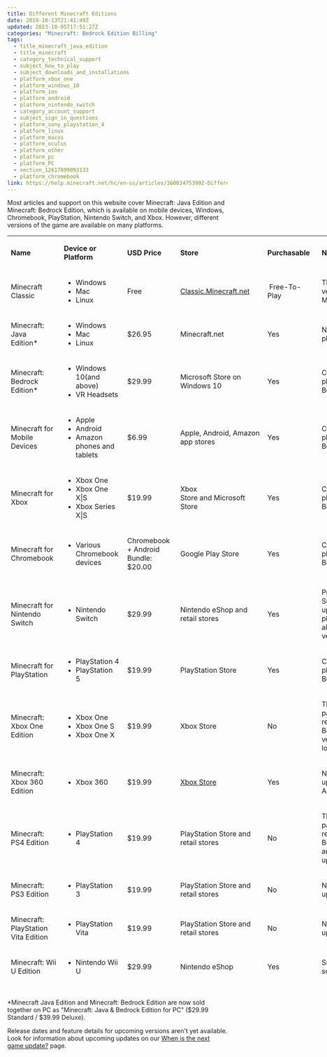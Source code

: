 ```yaml
---
title: Different Minecraft Editions
date: 2019-10-13T21:41:49Z
updated: 2023-10-05T17:51:27Z
categories: "Minecraft: Bedrock Edition Billing"
tags:
  - title_minecraft_java_edition
  - title_minecraft
  - category_technical_support
  - subject_how_to_play
  - subject_downloads_and_installations
  - platform_xbox_one
  - platform_windows_10
  - platform_ios
  - platform_android
  - platform_nintendo_switch
  - category_account_support
  - subject_sign_in_questions
  - platform_sony_playstation_4
  - platform_linux
  - platform_macos
  - platform_oculus
  - platform_other
  - platform_pc
  - platform_PC
  - section_12617899093133
  - platform_chromebook
link: https://help.minecraft.net/hc/en-us/articles/360034753992-Different-Minecraft-Editions
---
```


Most articles and support on this website cover Minecraft: Java Edition and Minecraft: Bedrock Edition, which is available on mobile devices, Windows, Chromebook, PlayStation, Nintendo Switch, and Xbox. However, different versions of the game are available on many platforms. 

<table style="font-weight: 400; height: 1728px; width: 878px;" data-border="1px" data-cellpadding="1px" data-tablestyle="MsoNormalTable" data-tablelook="1184" aria-rowcount="17">
<colgroup>
<col style="width: 16%" />
<col style="width: 16%" />
<col style="width: 16%" />
<col style="width: 16%" />
<col style="width: 16%" />
<col style="width: 16%" />
</colgroup>
<tbody>
<tr class="odd" aria-rowindex="1">
<td class="wysiwyg-text-align-center" style="width: 88.8281px" data-celllook="4369"><p><strong>Name</strong> </p></td>
<td class="wysiwyg-text-align-center" style="width: 125.484px" data-celllook="4369"><p><strong>Device or Platform</strong> </p></td>
<td class="wysiwyg-text-align-center" style="width: 54.5312px" data-celllook="4369"><p><strong>USD Price</strong> </p></td>
<td class="wysiwyg-text-align-center" style="width: 196.609px" data-celllook="4369"><p><strong>Store</strong> </p></td>
<td class="wysiwyg-text-align-center" style="width: 101.219px" data-celllook="4369"><p><strong>Purchasable</strong> </p></td>
<td class="wysiwyg-text-align-center" style="width: 244.328px" data-celllook="4369"><p><strong>Notes</strong> </p></td>
</tr>
<tr class="even">
<td class="wysiwyg-text-align-center" style="width: 88.8281px"><p>Minecraft Classic</p></td>
<td class="wysiwyg-text-align-center" style="width: 125.484px"><ul>
<li>Windows</li>
<li>Mac</li>
<li>Linux </li>
</ul></td>
<td class="wysiwyg-text-align-center" style="width: 54.5312px"><p>Free</p></td>
<td class="wysiwyg-text-align-center" style="width: 196.609px"><p><a href="https://classic.minecraft.net/">Classic.Minecraft.net</a></p></td>
<td class="wysiwyg-text-align-center" style="width: 101.219px"><p> Free-To-Play</p></td>
<td class="wysiwyg-text-align-center" style="width: 244.328px"><p>The original, F2P version of Minecraft</p></td>
</tr>
<tr class="odd" aria-rowindex="2">
<td class="wysiwyg-text-align-center" style="width: 88.8281px" data-celllook="4369"><p>Minecraft: Java Edition* </p></td>
<td class="wysiwyg-text-align-center" style="width: 125.484px" data-celllook="4369"><ul>
<li>Windows</li>
<li>Mac</li>
<li>Linux </li>
</ul></td>
<td class="wysiwyg-text-align-center" style="width: 54.5312px" data-celllook="4369"><p>$26.95 </p></td>
<td class="wysiwyg-text-align-center" style="width: 196.609px" data-celllook="4369"><p>Minecraft.net </p></td>
<td class="wysiwyg-text-align-center" style="width: 101.219px" data-celllook="4369"><p>Yes </p></td>
<td class="wysiwyg-text-align-center" style="width: 244.328px" data-celllook="4369"><p>No cross-platform play with Bedrock </p></td>
</tr>
<tr class="even" aria-rowindex="3">
<td class="wysiwyg-text-align-center" style="width: 88.8281px" data-celllook="4369"><p>Minecraft: Bedrock Edition*  </p></td>
<td class="wysiwyg-text-align-center" style="width: 125.484px" data-celllook="4369"><ul>
<li>Windows 10(and above) </li>
<li>VR Headsets </li>
</ul></td>
<td class="wysiwyg-text-align-center" style="width: 54.5312px" data-celllook="4369"><p>$29.99 </p></td>
<td class="wysiwyg-text-align-center" style="width: 196.609px" data-celllook="4369"><p>Microsoft Store on Windows 10 </p></td>
<td class="wysiwyg-text-align-center" style="width: 101.219px" data-celllook="4369"><p>Yes </p></td>
<td class="wysiwyg-text-align-center" style="width: 244.328px" data-celllook="4369"><p>Cross-platform play with all other Bedrock versions </p></td>
</tr>
<tr class="odd" aria-rowindex="4">
<td class="wysiwyg-text-align-center" style="width: 88.8281px" data-celllook="4369"><p>Minecraft for Mobile Devices  </p></td>
<td class="wysiwyg-text-align-center" style="width: 125.484px" data-celllook="4369"><ul>
<li>Apple</li>
<li>Android</li>
<li>Amazon phones and tablets </li>
</ul></td>
<td class="wysiwyg-text-align-center" style="width: 54.5312px" data-celllook="4369"><p>$6.99 </p></td>
<td class="wysiwyg-text-align-center" style="width: 196.609px" data-celllook="4369"><p>Apple, Android, Amazon app stores </p></td>
<td class="wysiwyg-text-align-center" style="width: 101.219px" data-celllook="4369"><p>Yes </p></td>
<td class="wysiwyg-text-align-center" style="width: 244.328px" data-celllook="4369"><p>Cross-platform play with all other Bedrock versions </p></td>
</tr>
<tr class="even" aria-rowindex="5">
<td class="wysiwyg-text-align-center" style="width: 88.8281px" data-celllook="4369"><p>Minecraft for Xbox </p></td>
<td class="wysiwyg-text-align-center" style="width: 125.484px" data-celllook="4369"><ul>
<li>Xbox One</li>
<li>Xbox One X|S </li>
<li>Xbox Series X|S </li>
</ul></td>
<td class="wysiwyg-text-align-center" style="width: 54.5312px" data-celllook="4369"><p>$19.99 </p></td>
<td class="wysiwyg-text-align-center" style="width: 196.609px" data-celllook="4369"><p>Xbox Store and Microsoft Store </p></td>
<td class="wysiwyg-text-align-center" style="width: 101.219px" data-celllook="4369"><p>Yes </p></td>
<td class="wysiwyg-text-align-center" style="width: 244.328px" data-celllook="4369"><p>Cross-platform play with all other Bedrock versions </p></td>
</tr>
<tr class="odd">
<td style="width: 88.8281px"><p>Minecraft for Chromebook</p></td>
<td style="width: 125.484px"><ul>
<li>Various Chromebook devices</li>
</ul></td>
<td style="width: 54.5312px"><p>Chromebook + Android Bundle: $20.00</p></td>
<td style="width: 196.609px"><p>Google Play Store</p></td>
<td style="width: 101.219px"><p>Yes</p></td>
<td style="width: 244.328px"><p>Cross-platform play with all other Bedrock versions </p></td>
</tr>
<tr class="even" aria-rowindex="6">
<td class="wysiwyg-text-align-center" style="width: 88.8281px" data-celllook="4369"><p>Minecraft for Nintendo Switch  </p></td>
<td class="wysiwyg-text-align-center" style="width: 125.484px" data-celllook="4369"><ul>
<li>Nintendo Switch </li>
</ul></td>
<td class="wysiwyg-text-align-center" style="width: 54.5312px" data-celllook="4369"><p>$29.99 </p></td>
<td class="wysiwyg-text-align-center" style="width: 196.609px" data-celllook="4369"><p>Nintendo eShop and retail stores </p></td>
<td class="wysiwyg-text-align-center" style="width: 101.219px" data-celllook="4369"><p>Yes </p></td>
<td class="wysiwyg-text-align-center" style="width: 244.328px" data-celllook="4369"><p>Price includes the Super Mario Mash-up pack; cross-platform play with all other Bedrock versions </p></td>
</tr>
<tr class="odd" aria-rowindex="7">
<td class="wysiwyg-text-align-center" style="width: 88.8281px" data-celllook="4369"><p>Minecraft for PlayStation </p></td>
<td class="wysiwyg-text-align-center" style="width: 125.484px" data-celllook="4369"><ul>
<li>PlayStation 4</li>
<li>PlayStation 5 </li>
</ul></td>
<td class="wysiwyg-text-align-center" style="width: 54.5312px" data-celllook="4369"><p>$19.99 </p></td>
<td class="wysiwyg-text-align-center" style="width: 196.609px" data-celllook="4369"><p>PlayStation Store </p></td>
<td class="wysiwyg-text-align-center" style="width: 101.219px" data-celllook="4369"><p>Yes </p></td>
<td class="wysiwyg-text-align-center" style="width: 244.328px" data-celllook="4369"><p>Cross-platform play with all other Bedrock versions </p></td>
</tr>
<tr class="even" aria-rowindex="8">
<td class="wysiwyg-text-align-center" style="width: 88.8281px" data-celllook="4369"><p>Minecraft: Xbox One Edition </p></td>
<td class="wysiwyg-text-align-center" style="width: 125.484px" data-celllook="4369"><ul>
<li>Xbox One</li>
<li>Xbox One S</li>
<li> Xbox One X </li>
</ul></td>
<td class="wysiwyg-text-align-center" style="width: 54.5312px" data-celllook="4369"><p>$19.99 </p></td>
<td class="wysiwyg-text-align-center" style="width: 196.609px" data-celllook="4369"><p>Xbox Store </p></td>
<td class="wysiwyg-text-align-center" style="width: 101.219px" data-celllook="4369"><p>No </p></td>
<td class="wysiwyg-text-align-center" style="width: 244.328px" data-celllook="4369"><p>This edition has partly been replaced by the Bedrock Edition version and is no longer updated </p></td>
</tr>
<tr class="odd" aria-rowindex="9">
<td class="wysiwyg-text-align-center" style="width: 88.8281px" data-celllook="4369"><p>Minecraft: Xbox 360 Edition </p></td>
<td class="wysiwyg-text-align-center" style="width: 125.484px" data-celllook="4369"><ul>
<li>Xbox 360 </li>
</ul></td>
<td class="wysiwyg-text-align-center" style="width: 54.5312px" data-celllook="4369"><p>$19.99 </p></td>
<td class="wysiwyg-text-align-center" style="width: 196.609px" data-celllook="4369"><p><a href="https://marketplace.xbox.com/en-US/Product/Minecraft-Xbox-360-Edition/66acd000-77fe-1000-9115-d802584111f7">Xbox Store</a> </p></td>
<td class="wysiwyg-text-align-center" style="width: 101.219px" data-celllook="4369"><p>Yes</p></td>
<td class="wysiwyg-text-align-center" style="width: 244.328px" data-celllook="4369"><p>No longer being updated since the Aquatic Update </p></td>
</tr>
<tr class="even" aria-rowindex="10">
<td class="wysiwyg-text-align-center" style="width: 88.8281px" data-celllook="4369"><p>Minecraft: PS4 Edition </p></td>
<td class="wysiwyg-text-align-center" style="width: 125.484px" data-celllook="4369"><ul>
<li>PlayStation 4 </li>
</ul></td>
<td class="wysiwyg-text-align-center" style="width: 54.5312px" data-celllook="4369"><p>$19.99 </p></td>
<td class="wysiwyg-text-align-center" style="width: 196.609px" data-celllook="4369"><p>PlayStation Store and retail stores </p></td>
<td class="wysiwyg-text-align-center" style="width: 101.219px" data-celllook="4369"><p>No </p></td>
<td class="wysiwyg-text-align-center" style="width: 244.328px" data-celllook="4369"><p>This edition has partly been replaced by the Bedrock version and is no longer updated </p></td>
</tr>
<tr class="odd" aria-rowindex="11">
<td class="wysiwyg-text-align-center" style="width: 88.8281px" data-celllook="4369"><p>Minecraft: PS3 Edition </p></td>
<td class="wysiwyg-text-align-center" style="width: 125.484px" data-celllook="4369"><ul>
<li>PlayStation 3 </li>
</ul></td>
<td class="wysiwyg-text-align-center" style="width: 54.5312px" data-celllook="4369"><p>$19.99 </p></td>
<td class="wysiwyg-text-align-center" style="width: 196.609px" data-celllook="4369"><p>PlayStation Store and retail stores </p></td>
<td class="wysiwyg-text-align-center" style="width: 101.219px" data-celllook="4369"><p>No </p></td>
<td class="wysiwyg-text-align-center" style="width: 244.328px" data-celllook="4369"><p>No longer being updated </p></td>
</tr>
<tr class="even" aria-rowindex="12">
<td class="wysiwyg-text-align-center" style="width: 88.8281px" data-celllook="4369"><p>Minecraft: PlayStation Vita Edition </p></td>
<td class="wysiwyg-text-align-center" style="width: 125.484px" data-celllook="4369"><ul>
<li>PlayStation Vita </li>
</ul></td>
<td class="wysiwyg-text-align-center" style="width: 54.5312px" data-celllook="4369"><p>$19.99 </p></td>
<td class="wysiwyg-text-align-center" style="width: 196.609px" data-celllook="4369"><p>PlayStation Store and retail stores </p></td>
<td class="wysiwyg-text-align-center" style="width: 101.219px" data-celllook="4369"><p>No </p></td>
<td class="wysiwyg-text-align-center" style="width: 244.328px" data-celllook="4369"><p>No longer being updated </p></td>
</tr>
<tr class="odd" aria-rowindex="13">
<td class="wysiwyg-text-align-center" style="width: 88.8281px" data-celllook="4369"><p>Minecraft: Wii U Edition </p></td>
<td class="wysiwyg-text-align-center" style="width: 125.484px" data-celllook="4369"><ul>
<li>Nintendo Wii U </li>
</ul></td>
<td class="wysiwyg-text-align-center" style="width: 54.5312px" data-celllook="4369"><p>$29.99 </p></td>
<td class="wysiwyg-text-align-center" style="width: 196.609px" data-celllook="4369"><p>Nintendo eShop </p></td>
<td class="wysiwyg-text-align-center" style="width: 101.219px" data-celllook="4369"><p>Yes </p></td>
<td class="wysiwyg-text-align-center" style="width: 244.328px" data-celllook="4369"><p>Support for off-screen play </p></td>
</tr>
<tr class="even" aria-rowindex="14">
<td class="wysiwyg-text-align-center" style="width: 88.8281px" data-celllook="4369"><p>Minecraft: New Nintendo 3DS Edition </p></td>
<td class="wysiwyg-text-align-center" style="width: 125.484px" data-celllook="4369"><ul>
<li>New Nintendo 3DS </li>
</ul></td>
<td class="wysiwyg-text-align-center" style="width: 54.5312px" data-celllook="4369"><p>$29.99 </p></td>
<td class="wysiwyg-text-align-center" style="width: 196.609px" data-celllook="4369"><p>Nintendo eShop </p></td>
<td class="wysiwyg-text-align-center" style="width: 101.219px" data-celllook="4369"><p>Yes </p></td>
<td class="wysiwyg-text-align-center" style="width: 244.328px" data-celllook="4369"><p> </p></td>
</tr>
<tr class="odd" aria-rowindex="15">
<td class="wysiwyg-text-align-center" style="width: 88.8281px" data-celllook="4369"><p>Minecraft: China Version </p></td>
<td class="wysiwyg-text-align-center" style="width: 125.484px" data-celllook="4369"><ul>
<li>Windows</li>
<li> Android devices</li>
<li> Apple devices </li>
</ul></td>
<td class="wysiwyg-text-align-center" style="width: 54.5312px" data-celllook="4369"><p>Free </p></td>
<td class="wysiwyg-text-align-center" style="width: 196.609px" data-celllook="4369"><p>mc.163.com </p></td>
<td class="wysiwyg-text-align-center" style="width: 101.219px" data-celllook="4369"><p>N/A </p></td>
<td class="wysiwyg-text-align-center" style="width: 244.328px" data-celllook="4369"><p>Available only in China </p></td>
</tr>
<tr class="even" aria-rowindex="16">
<td class="wysiwyg-text-align-center" style="width: 88.8281px" data-celllook="4369"><p>Minecraft Education </p></td>
<td class="wysiwyg-text-align-center" style="width: 125.484px" data-celllook="4369"><ul>
<li>Windows</li>
<li>iPad</li>
<li>Mac</li>
<li> Chromebook </li>
</ul></td>
<td class="wysiwyg-text-align-center" style="width: 54.5312px" data-celllook="4369"><p>$5-$12 per user/ year </p></td>
<td class="wysiwyg-text-align-center" style="width: 196.609px" data-celllook="4369"><p>Education.minecraft.net </p></td>
<td class="wysiwyg-text-align-center" style="width: 101.219px" data-celllook="4369"><p>Yes </p></td>
<td class="wysiwyg-text-align-center" style="width: 244.328px" data-celllook="4369"><p>Developed for schools, camps and clubs, with features to create and deliver lessons for all subjects </p></td>
</tr>
<tr class="odd" aria-rowindex="17">
<td class="wysiwyg-text-align-center" style="width: 88.8281px" data-celllook="4369"><p>Minecraft: PI Edition </p></td>
<td class="wysiwyg-text-align-center" style="width: 125.484px" data-celllook="4369"><ul>
<li>Raspberry PI </li>
</ul></td>
<td class="wysiwyg-text-align-center" style="width: 54.5312px" data-celllook="4369"><p>Free </p></td>
<td class="wysiwyg-text-align-center" style="width: 196.609px" data-celllook="4369"><p>Pi.minecraft.net </p></td>
<td class="wysiwyg-text-align-center" style="width: 101.219px" data-celllook="4369"><p>N/A </p></td>
<td class="wysiwyg-text-align-center" style="width: 244.328px" data-celllook="4369"><p>Designed for teaching and tinkering </p></td>
</tr>
</tbody>
</table>

\*Minecraft Java Edition and Minecraft: Bedrock Edition are now sold together on PC as "Minecraft: Java & Bedrock Edition for PC" (\$29.99 Standard / \$39.99 Deluxe).

Release dates and feature details for upcoming versions aren't yet available. Look for information about upcoming updates on our [When is the next game update?](https://help.minecraft.net/hc/en-us/articles/360029728812-When-is-the-next-game-update-) page.
